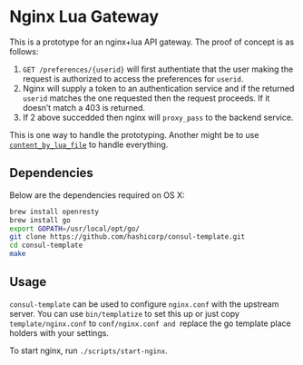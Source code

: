 # Nginx Lua Gateway

This is a prototype for an nginx+lua API gateway. The proof of concept is as follows:

  1. `GET /preferences/{userid}` will first authentiate that the user making the
    request is authorized to access the preferences for `userid`.
  2. Nginx will supply a token to an authentication service and if the returned
   `userid` matches the one requested then the request proceeds. If it doesn’t
    match a 403 is returned.
  3. If 2 above succedded then nginx will `proxy_pass` to the backend service.

This is one way to handle the prototyping. Another might be to use
[`content_by_lua_file`](http://wiki.nginx.org/HttpLuaModule#content_by_lua_file) to handle everything.

## Dependencies

Below are the dependencies required on OS X:

```sh
brew install openresty
brew install go
export GOPATH=/usr/local/opt/go/
git clone https://github.com/hashicorp/consul-template.git
cd consul-template
make
```

## Usage

`consul-template` can be used to configure `nginx.conf` with the upstream server.
You can use `bin/templatize` to set this up or just copy `template/nginx.conf`
to `conf/nginx.conf and `replace the go template place holders with your
settings.

To start nginx, run `./scripts/start-nginx`.
